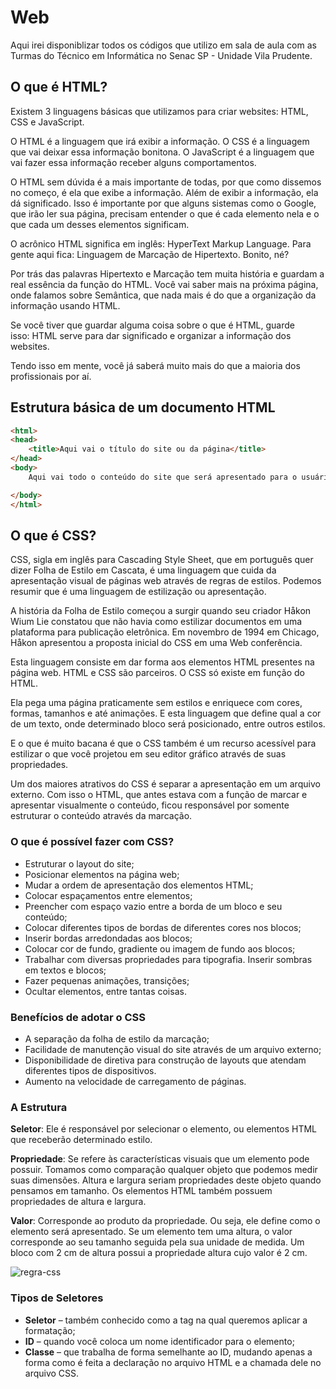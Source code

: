 # Web

Aqui irei disponiblizar todos os códigos que utilizo em sala de aula com as Turmas do Técnico em Informática no Senac SP - Unidade Vila Prudente. 

## O que é HTML?

Existem 3 linguagens básicas que utilizamos para criar websites: HTML, CSS e JavaScript. 

O HTML é a linguagem que irá exibir a informação. O CSS é a linguagem que vai deixar essa informação bonitona. O JavaScript é a linguagem que vai fazer essa informação receber alguns comportamentos. 

O HTML sem dúvida é a mais importante de todas, por que como dissemos no começo, é ela que exibe a informação. Além de exibir a informação, ela dá significado. Isso é importante por que alguns sistemas como o Google, que irão ler sua página, precisam entender o que é cada elemento nela e o que cada um desses elementos significam.

O acrônico HTML significa em inglês: HyperText Markup Language. Para gente aqui fica: Linguagem de Marcação de Hipertexto. Bonito, né?

Por trás das palavras Hipertexto e Marcação tem muita história e guardam a real essência da função do HTML. Você vai saber mais na próxima página, onde falamos sobre Semântica, que nada mais é do que a organização da informação usando HTML.

Se você tiver que guardar alguma coisa sobre o que é HTML, guarde isso: HTML serve para dar significado e organizar a informação dos websites.

Tendo isso em mente, você já saberá muito mais do que a maioria dos profissionais por aí.

## Estrutura básica de um documento HTML
```html
<html>
<head>
	<title>Aqui vai o título do site ou da página</title>
</head>
<body>
	Aqui vai todo o conteúdo do site que será apresentado para o usuário.

</body>
</html>
```

## O que é CSS?

CSS, sigla em inglês para Cascading Style Sheet, que em português quer dizer Folha de Estilo em Cascata, é uma linguagem que cuida da apresentação visual de páginas web através de regras de estilos. Podemos resumir que é uma linguagem de estilização ou apresentação.

A história da Folha de Estilo começou a surgir quando seu criador Håkon Wium Lie constatou que não havia como estilizar documentos em uma plataforma para publicação eletrônica. Em novembro de 1994 em Chicago, Håkon apresentou a proposta inicial do CSS em uma Web conferência.

Esta linguagem consiste em dar forma aos elementos HTML presentes na página web. HTML e CSS são parceiros. O CSS só existe em função do HTML.

Ela pega uma página praticamente sem estilos e enriquece com cores, formas, tamanhos e até animações. E esta linguagem que define qual a cor de um texto, onde determinado bloco será posicionado, entre outros estilos.

E o que é muito bacana é que o CSS também é um recurso acessível para estilizar o que você projetou em seu editor gráfico através de suas propriedades.

Um dos maiores atrativos do CSS é separar a apresentação em um arquivo externo. Com isso o HTML, que antes estava com a função de marcar e apresentar visualmente o conteúdo, ficou responsável por somente estruturar o conteúdo através da marcação.

### O que é possível fazer com CSS?

- Estruturar o layout do site;
- Posicionar elementos na página web;
- Mudar a ordem de apresentação dos elementos HTML;
- Colocar espaçamentos entre elementos;
- Preencher com espaço vazio entre a borda de um bloco e seu conteúdo;
- Colocar diferentes tipos de bordas de diferentes cores nos blocos;
- Inserir bordas arredondadas aos blocos;
- Colocar cor de fundo, gradiente ou imagem de fundo aos blocos;
- Trabalhar com diversas propriedades para tipografia. Inserir sombras em textos e blocos;
- Fazer pequenas animações, transições;
- Ocultar elementos, entre tantas coisas.

### Benefícios de adotar o CSS

- A separação da folha de estilo da marcação;
- Facilidade de manutenção visual do site através de um arquivo externo;
- Disponibilidade de diretiva para construção de layouts que atendam diferentes tipos de dispositivos.
- Aumento na velocidade de carregamento de páginas.

### A Estrutura

__Seletor__: Ele é responsável por selecionar o elemento, ou elementos HTML que receberão determinado estilo.

__Propriedade__: Se refere às características visuais que um elemento pode possuir. Tomamos como comparação qualquer objeto que podemos medir suas dimensões. Altura e largura seriam propriedades deste objeto quando pensamos em tamanho. Os elementos HTML também possuem propriedades de altura e largura.

__Valor__: Corresponde ao produto da propriedade. Ou seja, ele define como o elemento será apresentado. Se um elemento tem uma altura, o valor corresponde ao seu tamanho seguida pela sua unidade de medida. Um bloco com 2 cm de altura possui a propriedade altura cujo valor é 2 cm.

![regra-css](https://user-images.githubusercontent.com/6373438/64572493-efbb3500-d33d-11e9-8332-157970f0371d.jpg)

### Tipos de Seletores

- __Seletor__ – também conhecido como a tag na qual queremos aplicar a formatação;
- __ID__ – quando você coloca um nome identificador para o elemento;
- __Classe__ – que trabalha de forma semelhante ao ID, mudando apenas a forma como é feita a declaração no arquivo HTML e a chamada dele no arquivo CSS.
